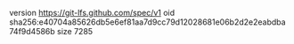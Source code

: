 version https://git-lfs.github.com/spec/v1
oid sha256:e40704a85626db5e6ef81aa7d9cc79d12028681e06b2d2e2eabdba74f9d4586b
size 7285
